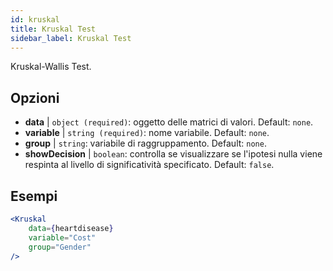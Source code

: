 ```yaml
---
id: kruskal
title: Kruskal Test
sidebar_label: Kruskal Test
---
```


Kruskal-Wallis Test.

## Opzioni

* __data__ | `object (required)`: oggetto delle matrici di valori. Default: `none`.
* __variable__ | `string (required)`: nome variabile. Default: `none`.
* __group__ | `string`: variabile di raggruppamento. Default: `none`.
* __showDecision__ | `boolean`: controlla se visualizzare se l'ipotesi nulla viene respinta al livello di significatività specificato. Default: `false`.


## Esempi

```jsx live
<Kruskal
    data={heartdisease} 
    variable="Cost"
    group="Gender"
/>
```
